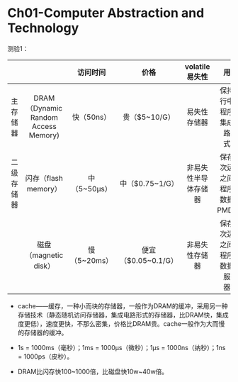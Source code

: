 # Ch01-Computer Abstraction and Technology

测验1：

|            |                                     |   访问时间   |        价格         |    volatile易失性    |                  用于                  |
| :--------: | :---------------------------------: | :----------: | :-----------------: | :------------------: | :------------------------------------: |
|  主存储器  | DRAM（Dynamic Random Access Memory) |  快（50ns）  |    贵（$5~10/G）    |     易失性存储器     |    保持运行中的程序。集成电路形式。    |
| 二级存储器 |        闪存（flash memory）         | 中（5~50μs） |   中（$0.75~1/G）   | 非易失性半导体存储器 |  保存两次运行之间的程序和数据。PMDs。  |
|            |        磁盘（magnetic disk）        | 慢（5~20ms） | 便宜（$0.05~0.1/G） |    非易失性存储器    | 保存两次运行之间的程序和数据。服务器。 |

* cache——缓存，一种小而块的存储器，一般作为DRAM的缓冲，采用另一种存储技术（静态随机访问存储器，集成电路形式的存储器，比DRAM快，集成度更低），速度更快，不那么密集，价格比DRAM贵。cache一般作为大而慢的存储器的缓冲。

* 1s = 1000ms（毫秒）；1ms = 1000μs（微秒）；1μs = 1000ns（纳秒）；1ns = 1000ps（皮秒）。
* DRAM比闪存快100~1000倍，比磁盘快10w~40w倍。